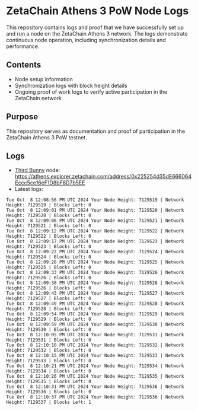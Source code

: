 # ZetaChain Athens 3 PoW Node Logs
This repository contains logs and proof that we have successfully set up and run a node on the ZetaChain Athens 3 network. The logs demonstrate continuous node operation, including synchronization details and performance.

## Contents
- Node setup information
- Synchronization logs with block height details
- Ongoing proof of work logs to verify active participation in the ZetaChain network

## Purpose
This repository serves as documentation and proof of participation in the ZetaChain Athens 3 PoW testnet.

## Logs

- [Third Bunny](https://thirdbunny.xyz/) node: https://athens.explorer.zetachain.com/address/0x225254d35dE666064Eccc5ce16eF1D8bF8D7b5EE
- Latest logs:
```
Tue Oct  8 12:08:56 PM UTC 2024 Your Node Height: 7129519 | Network Height: 7129519 | Blocks Left: 0
Tue Oct  8 12:09:01 PM UTC 2024 Your Node Height: 7129520 | Network Height: 7129520 | Blocks Left: 0
Tue Oct  8 12:09:06 PM UTC 2024 Your Node Height: 7129521 | Network Height: 7129521 | Blocks Left: 0
Tue Oct  8 12:09:12 PM UTC 2024 Your Node Height: 7129522 | Network Height: 7129522 | Blocks Left: 0
Tue Oct  8 12:09:17 PM UTC 2024 Your Node Height: 7129523 | Network Height: 7129523 | Blocks Left: 0
Tue Oct  8 12:09:22 PM UTC 2024 Your Node Height: 7129524 | Network Height: 7129524 | Blocks Left: 0
Tue Oct  8 12:09:28 PM UTC 2024 Your Node Height: 7129525 | Network Height: 7129525 | Blocks Left: 0
Tue Oct  8 12:09:33 PM UTC 2024 Your Node Height: 7129526 | Network Height: 7129526 | Blocks Left: 0
Tue Oct  8 12:09:38 PM UTC 2024 Your Node Height: 7129526 | Network Height: 7129526 | Blocks Left: 0
Tue Oct  8 12:09:43 PM UTC 2024 Your Node Height: 7129527 | Network Height: 7129527 | Blocks Left: 0
Tue Oct  8 12:09:49 PM UTC 2024 Your Node Height: 7129528 | Network Height: 7129528 | Blocks Left: 0
Tue Oct  8 12:09:54 PM UTC 2024 Your Node Height: 7129529 | Network Height: 7129529 | Blocks Left: 0
Tue Oct  8 12:09:59 PM UTC 2024 Your Node Height: 7129530 | Network Height: 7129530 | Blocks Left: 0
Tue Oct  8 12:10:05 PM UTC 2024 Your Node Height: 7129531 | Network Height: 7129531 | Blocks Left: 0
Tue Oct  8 12:10:10 PM UTC 2024 Your Node Height: 7129532 | Network Height: 7129532 | Blocks Left: 0
Tue Oct  8 12:10:15 PM UTC 2024 Your Node Height: 7129533 | Network Height: 7129533 | Blocks Left: 0
Tue Oct  8 12:10:21 PM UTC 2024 Your Node Height: 7129534 | Network Height: 7129534 | Blocks Left: 0
Tue Oct  8 12:10:26 PM UTC 2024 Your Node Height: 7129535 | Network Height: 7129535 | Blocks Left: 0
Tue Oct  8 12:10:31 PM UTC 2024 Your Node Height: 7129536 | Network Height: 7129536 | Blocks Left: 0
Tue Oct  8 12:10:37 PM UTC 2024 Your Node Height: 7129536 | Network Height: 7129537 | Blocks Left: 1
```
